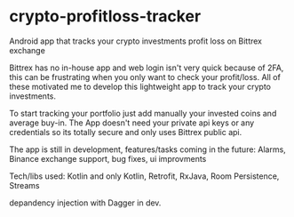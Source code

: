 # crypto-profitloss-tracker
Android app that tracks your crypto investments profit loss on Bittrex exchange

Bittrex has no in-house app and web login isn't very quick because of 2FA, this can be frustrating when you only want to check your profit/loss. All of these motivated me to develop this lightweight app to track your crypto investments.

To start tracking your portfolio just add manually your invested coins and average buy-in. The App doesn't need your private api keys or any credentials so its totally secure and only uses Bittrex public api.

The app is still in development, features/tasks coming in the future:
Alarms, 
Binance exchange support, 
bug fixes, 
ui improvments

Tech/libs used:
Kotlin and only Kotlin, 
Retrofit, 
RxJava, 
Room Persistence, 
Streams

depandency injection with Dagger in dev.